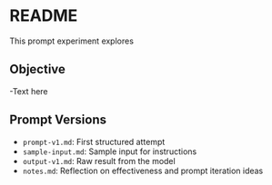 # README

This prompt experiment explores 

## Objective

-Text here

## Prompt Versions
- `prompt-v1.md`: First structured attempt
- `sample-input.md`: Sample input for instructions
- `output-v1.md`: Raw result from the model
- `notes.md`: Reflection on effectiveness and prompt iteration ideas
